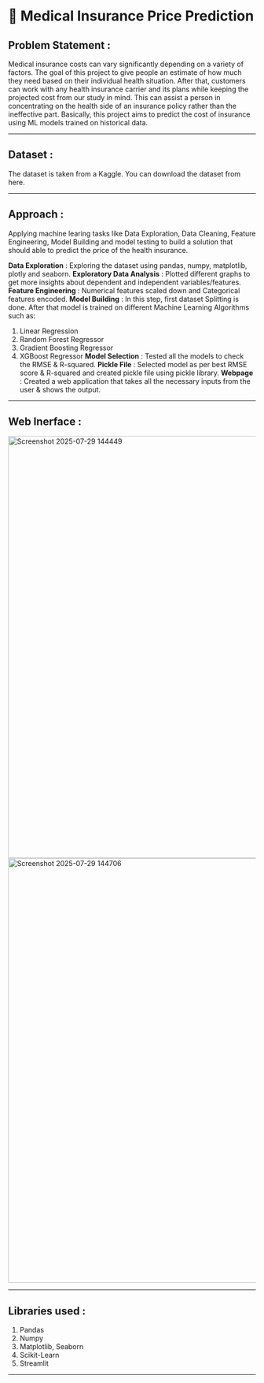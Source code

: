# 🏥 Medical Insurance Price Prediction

## Problem Statement :
Medical insurance costs can vary significantly depending on a variety of factors. The goal of this project to give people an estimate of how much they need based on their individual health situation. After that, customers can work with any health insurance carrier and its plans while keeping the projected cost from our study in mind. This can assist a person in concentrating on the health side of an insurance policy rather than the ineffective part.
Basically, this project aims to predict the cost of insurance using ML models trained on historical data.

---
## Dataset :
The dataset is taken from a Kaggle. You can download the dataset from here.

---

## Approach :
Applying machine learing tasks like Data Exploration, Data Cleaning, Feature Engineering, Model Building and model testing to build a solution that should able to predict the price of the health insurance.

**Data Exploration** : Exploring the dataset using pandas, numpy, matplotlib, plotly and seaborn.
**Exploratory Data Analysis** : Plotted different graphs to get more insights about dependent and independent variables/features.
**Feature Engineering** : Numerical features scaled down and Categorical features encoded.
**Model Building** : In this step, first dataset Splitting is done. After that model is trained on different Machine Learning Algorithms such as:
1. Linear Regression
2. Random Forest Regressor
3. Gradient Boosting Regressor
4. XGBoost Regressor
**Model Selection** : Tested all the models to check the RMSE & R-squared.
**Pickle File** : Selected model as per best RMSE score & R-squared and created pickle file using pickle library.
**Webpage** : Created a web application that takes all the necessary inputs from the user & shows the output.
---
## Web Inerface :
<img width="1919" height="857" alt="Screenshot 2025-07-29 144449" src="https://github.com/user-attachments/assets/4d7a30b8-f6ba-479f-bda9-e0b418f223fd" />
<img width="1919" height="862" alt="Screenshot 2025-07-29 144706" src="https://github.com/user-attachments/assets/4bb6d7d8-9c1d-48e1-b2cd-aee442adc8a5" />

---
## Libraries used :
1) Pandas
2) Numpy
3) Matplotlib, Seaborn
4) Scikit-Learn
5) Streamlit

---

